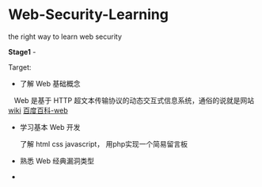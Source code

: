 # Web-Security-Learning
the right way to learn web security

**Stage1** -

Target:

- 了解 Web 基础概念

    Web 是基于 HTTP 超文本传输协议的动态交互式信息系统，通俗的说就是网站  [wiki](https://en.wikipedia.org/wiki/World_Wide_Web)  [百度百科-web](https://baike.baidu.com/item/web/150564?fr=aladdin) 

- 学习基本 Web 开发

    了解 html css javascript， 用php实现一个简易留言板

- 熟悉 Web 经典漏洞类型
- 
